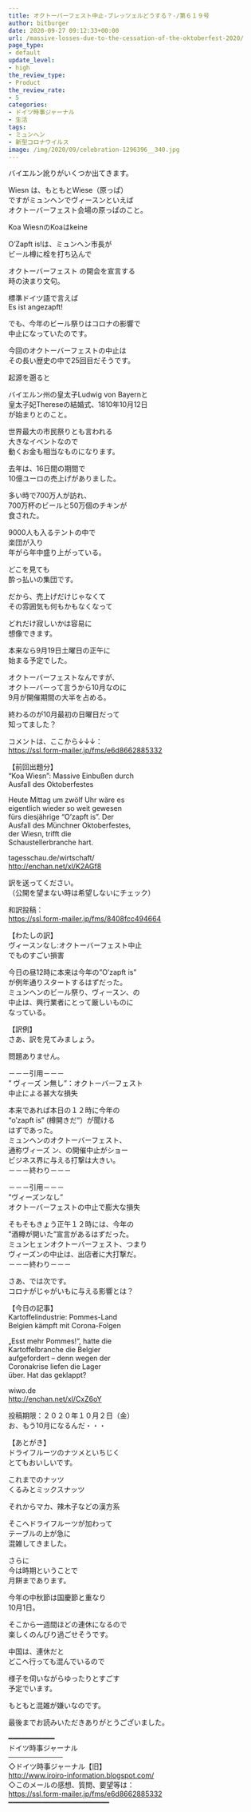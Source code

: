 ```yaml
---
title: オクトーバーフェスト中止-ブレッツェルどうする？-/第６１９号
author: bitburger
date: 2020-09-27 09:12:33+00:00
url: /massive-losses-due-to-the-cessation-of-the-oktoberfest-2020/
page_type:
- default
update_level:
- high
the_review_type:
- Product
the_review_rate:
- 5
categories:
- ドイツ時事ジャーナル
- 生活
tags:
- ミュンヘン
- 新型コロナウイルス
image: /img/2020/09/celebration-1296396__340.jpg
---
```

バイエルン訛りがいくつか出てきます。

Wiesn は、もともとWiese（原っぱ）  
ですがミュンヘンでヴィースンといえば  
オクトーバーフェスト会場の原っぱのこと。

Koa WiesnのKoaはkeine

O&#8217;Zapft is!は、ミュンヘン市長が  
ビール樽に栓を打ち込んで

オクトーバーフェスト の開会を宣言する  
時の決まり文句。

標準ドイツ語で言えば  
Es ist angezapft!

でも、今年のビール祭りはコロナの影響で  
中止になっていたのです。

今回のオクトーバーフェストの中止は  
その長い歴史の中で25回目だそうです。

起源を遡ると

バイエルン州の皇太子Ludwig von Bayernと  
皇太子妃Thereseの結婚式、1810年10月12日  
が始まりとのこと。

世界最大の市民祭りとも言われる  
大きなイベントなので  
動くお金も相当なものになります。

去年は、16日間の期間で  
10億ユーロの売上げがありました。

多い時で700万人が訪れ、  
700万杯のビールと50万個のチキンが  
食された。

9000人も入るテントの中で  
楽団が入り  
年がら年中盛り上がっている。

どこを見ても  
酔っ払いの集団です。

だから、売上げだけじゃなくて  
その雰囲気も何もかもなくなって

どれだけ寂しいかは容易に  
想像できます。

本来なら9月19日土曜日の正午に  
始まる予定でした。

オクトーバーフェストなんですが、  
オクトーバーって言うから10月なのに  
9月が開催期間の大半を占める。

終わるのが10月最初の日曜日だって  
知ってました？

  
コメントは、ここから↓↓↓：  
<https://ssl.form-mailer.jp/fms/e6d8662885332>

【前回出題分】  
&#8220;Koa Wiesn&#8221;: Massive Einbußen durch  
Ausfall des Oktoberfestes

Heute Mittag um zwölf Uhr wäre es  
eigentlich wieder so weit gewesen  
fürs diesjährige &#8220;O&#8217;zapft is&#8221;. Der  
Ausfall des Münchner Oktoberfestes,  
der Wiesn, trifft die  
Schaustellerbranche hart.

tagesschau.de/wirtschaft/  
<http://enchan.net/xl/K2AGf8>

  
訳を送ってください。  
（公開を望まない時は希望しないにチェック）

和訳投稿：  
 <https://ssl.form-mailer.jp/fms/8408fcc494664>

  
【わたしの訳】  
ヴィースンなし:オクトーバーフェスト中止  
でものすごい損害

今日の昼12時に本来は今年の&#8221;O&#8217;zapft is&#8221;  
が例年通りスタートするはずだった。  
ミュンヘンのビール祭り、ヴィースン、の  
中止は、興行業者にとって厳しいものに  
なっている。

【訳例】  
さあ、訳を見てみましょう。

問題ありません。

－－－引用－－－  
&#8221; ヴィーズ ン無し&#8221;：オクトーバーフェスト  
中止による甚大な損失

本来であれば本日の１２時に今年の  
“o’zapft is” (樽開きだ“）が聞ける  
はずであった。  
ミュンヘンのオクトーバーフェスト、  
通称ヴィーズ ン、の開催中止がショー  
ビジネス界に与える打撃は大きい。  
－－－終わり－－－

  
－－－引用－－－  
”ヴィーズンなし”  
オクトーバーフェストの中止で膨大な損失

そもそもきょう正午１２時には、今年の  
”酒樽が開いた”宣言があるはずだった。  
ミュンヒェンオクトーバーフェスト、つまり  
ヴィーズンの中止は、出店者に大打撃だ。  
－－－終わり－－－

  
さあ、では次です。  
コロナがじゃがいもに与える影響とは？

【今日の記事】  
Kartoffelindustrie: Pommes-Land  
Belgien kämpft mit Corona-Folgen

„Esst mehr Pommes!“, hatte die  
Kartoffelbranche die Belgier  
aufgefordert &#8211; denn wegen der  
Coronakrise liefen die Lager  
über. Hat das geklappt?

wiwo.de  
http://enchan.net/xl/CxZ6oY

投稿期限：２０２０年１０月２日（金）  
お、もう10月になるんだ・・・

【あとがき】  
ドライフルーツのナツメといちじく  
とてもおいしいです。

これまでのナッツ  
くるみとミックスナッツ

それからマカ、辣木子などの漢方系

そこへドライフルーツが加わって  
テーブルの上が急に  
混雑してきました。

さらに  
今は時期ということで  
月餅まであります。

今年の中秋節は国慶節と重なり  
10月1日。

そこから一週間ほどの連休になるので  
楽しくのんびり過ごせそうです。

中国は、連休だと  
どこへ行っても混んでいるので

様子を伺いながらゆったりとすごす  
予定でいます。

もともと混雑が嫌いなのです。

  
最後までお読みいただきありがとうございました。

━━━━━━━━━━━  
ドイツ時事ジャーナル  
───────────  
◇ドイツ時事ジャーナル【旧】  
<http://www.iroiro-information.blogspot.com/>  
◇このメールの感想、質問、要望等は：  
<https://ssl.form-mailer.jp/fms/e6d8662885332>  
━━━━━━━━━━━━━━━━━━━━━━━━